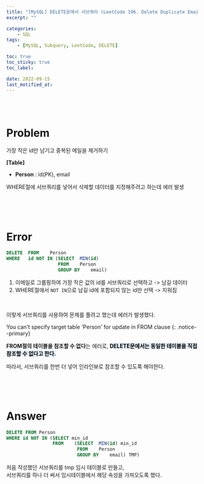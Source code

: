 ```yaml
---
title: "[MySQL] DELETE문에서 서브쿼리 (LeetCode 196. Delete Duplicate Emails)"
excerpt: ""

categories:
    - SQL
tags:
    - [MySQL, Subquery, LeetCode, DELETE]

toc: true
toc_sticky: true
toc_label:

date: 2022-09-15
last_motified_at:
---
```

<br/>
<br/>

# Problem
가장 작은 id만 남기고 중복된 메일을 제거하기  

**[Table]**  
- **Person** : id(PK), email

WHERE절에 서브쿼리를 넣어서 삭제할 데이터를 지정해주려고 하는데 에러 발생

<br/>
<br/>
<br/>


# Error

```sql
DELETE  FROM    Person
WHERE   id NOT IN (SELECT  MIN(id)
                   FROM    Person
                   GROUP BY    email)
```

1. 이메일로 그룹핑하여 가장 작은 값의 id를 서브쿼리로 선택하고 -> 남길 데이터  
2. WHERE절에서 `NOT IN`으로 남길 id에 포함되지 않는 id만 선택 -> 지워짐

<br/>

이렇게 서브쿼리를 사용하여 문제를 풀려고 했는데 에러가 발생했다.

You can't specify target table 'Person' for update in FROM clause
{: .notice--primary} 

**FROM절의 테이블을 참조할 수 없다**는 에러로, **<mark style='background-color: #E5F0FD'>DELETE문에서는 동일한 테이블을 직접 참조할 수 없다고 한다.</mark>**

따라서, 서브쿼리를 한번 더 넣어 인라인뷰로 참조할 수 있도록 해야한다.

<br/>
<br/>
<br/>

# Answer

```sql
DELETE FROM Person
WHERE id NOT IN (SELECT min_id
                 FROM    (SELECT  MIN(id) min_id
                          FROM    Person
                          GROUP BY    email) TMP)
```
처음 작성했던 서브쿼리를 tmp 임시 테이블로 만들고,  
서브쿼리를 하나 더 써서 임시테이블에서 해당 속성을 가져오도록 했다.


<br/>
<br/>
<br/>
